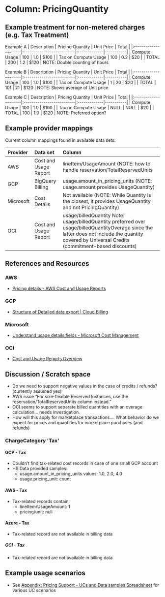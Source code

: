 # Column: PricingQuantity

## Example treatment for non-metered charges (e.g. Tax Treatment)

Example A
| Description          | Pricing Quantity          | Unit Price   | Total     |
|:---------------------|:--------------------------|:-------------|-----------|
| Compute Usage        | 100                       | 1.0          | $100      |
| Tax on Compute Usage | 100                       | 0.2          | $20       |
| TOTAL                | 200                       | 1.2          | $120      |
NOTE: Double counting of hours

Example B
| Description          | Pricing Quantity          | Unit Price   | Total     |
|:---------------------|:--------------------------|:-------------|-----------|
| Compute Usage        | 100                       | 1.0          | $100      |
| Tax on Compute Usage | 1                         | 20           | $20       |
| TOTAL                | 101                       | 21           | $120      |
NOTE: Skews average of Unit price

Example C
| Description          | Pricing Quantity          | Unit Price   | Total     |
|:---------------------|:--------------------------|:-------------|-----------|
| Compute Usage        | 100                       | 1.0          | $100      |
| Tax on Compute Usage | NULL                      | NULL         | $20       |
| TOTAL                | 100                       | 1.0          | $120      |
NOTE: Preferred option?

## Example provider mappings

Current column mappings found in available data sets:

| Provider  | Data set                     | Column                   |
|:----------|:-----------------------------|:-------------------------|
| AWS       | Cost and Usage Report        | lineItem/UsageAmount (NOTE: how to handle reservation/TotalReservedUnits|
| GCP       | BigQuery Billing             | usage.amount_in_pricing_units (NOTE: usage.amount provides UsageQuantity) |
| Microsoft | Cost Details                 | Not available (NOTE: While Quantity is the closest, it provides UsageQuantity and not PricingQuantity) |
| OCI       | Cost and Usage Report        | usage/billedQuantity  Note: usage/billedQuantity preferred over usage/billedQuantityOverage since the latter does not include the quantity covered by Universal Credits (commitment-based discounts) |

## References and Resources

### AWS

* [Pricing details - AWS Cost and Usage Reports](https://docs.aws.amazon.com/cur/latest/userguide/pricing-columns.html)

### GCP

* [Structure of Detailed data export | Cloud Billing](https://cloud.google.com/billing/docs/how-to/export-data-bigquery-tables/detailed-usage)

### Microsoft

* [Understand usage details fields - Microsoft Cost Management](https://learn.microsoft.com/en-us/azure/cost-management-billing/automate/understand-usage-details-fields)

### OCI

* [Cost and Usage Reports Overview](https://docs.oracle.com/en-us/iaas/Content/Billing/Concepts/usagereportsoverview.htm)

## Discussion / Scratch space

* Do we need to support negative values in the case of credits / refunds? (currently assumed yes)
* AWS issue “For size-flexible Reserved Instances, use the reservation/TotalReservedUnits column instead.”
* OCI seems to support separate billed quantities with an overage calculation… needs investigation.
* How will this apply for marketplace transactions…. What behavior do we expect for prices and quantities for marketplace purchases (and refunds)

### ChargeCategory 'Tax'

#### GCP - Tax

* Couldn’t find tax-related cost records in case of one small GCP account
* HS Data provided samples:
  * usage.amount_in_pricing_units values: 1.0, 2.0, 4.0
  * usage.pricing_unit: count

#### AWS - Tax

* Tax-related records contain:
  * lineItem/UsageAmount: 1
  * pricing/unit: null

#### Azure - Tax

* Tax-related record are not available in billing data

##### OCI - Tax

* Tax-related record are not available in billing data

## Example usage scenarios

* See [Appendix: Pricing Support - UCs and Data samples Spreadsheet](../apendix/pricingsupport.md) for various UC scenarios
